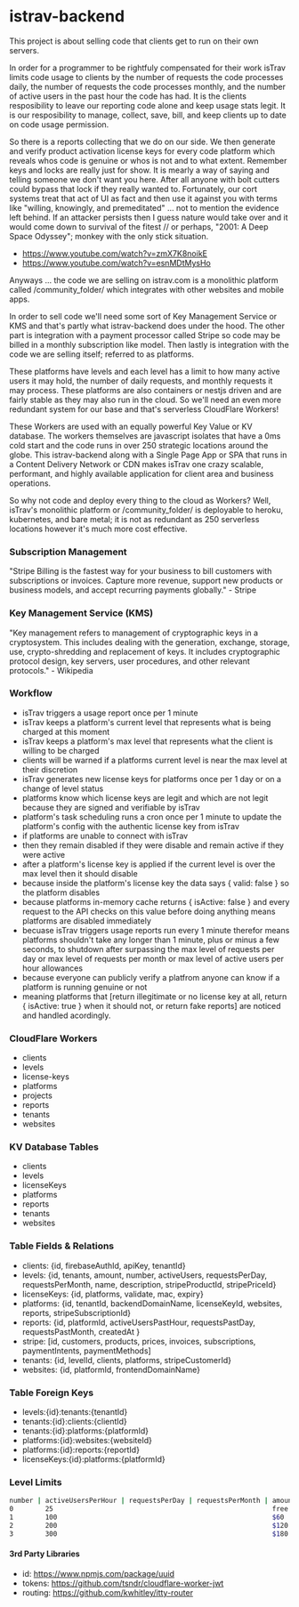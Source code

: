 istrav-backend
========
This project is about selling code that clients get to run on their own servers. 

In order for a programmer to be rightfuly compensated for their work isTrav limits code usage to clients by the number of requests the code processes daily, the number of requests the code processes monthly, and the number of active users in the past hour the code has had. It is the clients resposibility to leave our reporting code alone and keep usage stats legit. It is our resposibility to manage, collect, save, bill, and keep clients up to date on code usage permission.

So there is a reports collecting that we do on our side. We then generate and verify product activation license keys for every code platform which reveals whos code is genuine or whos is not and to what extent. Remember keys and locks are really just for show. It is mearly a way of saying and telling someone we don't want you here. After all anyone with bolt cutters could bypass that lock if they really wanted to. Fortunately, our cort systems treat that act of UI as fact and then use it against you with terms like "willing, knowingly, and premeditated" ... not to mention the evidence left behind. If an attacker persists then I guess nature would take over and it would come down to survival of the fitest // or perhaps, "2001: A Deep Space Odyssey"; monkey with the only stick situation. 

- https://www.youtube.com/watch?v=zmX7K8noikE
- https://www.youtube.com/watch?v=esnMDtMysHo

Anyways ... the code we are selling on istrav.com is a monolithic platform called /community_folder/ which integrates with other websites and mobile apps.

In order to sell code we'll need some sort of Key Management Service or KMS and that's partly what istrav-backend does under the hood. The other part is integration with a payment processor called Stripe so code may be billed in a monthly subscription like model. Then lastly is integration with the code we are selling itself; referred to as platforms.

These platforms have levels and each level has a limit to how many active users it may hold, the number of daily requests, and monthly requests it may process. These platforms are also containers or nestjs driven and are fairly stable as they may also run in the cloud. So we'll need an even more redundant system for our base and that's serverless CloudFlare Workers! 

These Workers are used with an equally powerful Key Value or KV database. The workers themselves are javascript isolates that have a 0ms cold start and the code runs in over 250 strategic locations around the globe. This istrav-backend along with a Single Page App or SPA that runs in a Content Delivery Network or CDN makes isTrav one crazy scalable, performant, and highly available application for client area and business operations.

So why not code and deploy every thing to the cloud as Workers? Well, isTrav's monolithic platform or /community_folder/ is deployable to heroku, kubernetes, and bare metal; it is not as redundant as 250 serverless locations however it's much more cost effective.

### Subscription Management
"Stripe Billing is the fastest way for your business to bill customers with subscriptions or invoices. Capture more revenue, support new products or business models, and accept recurring payments globally." - Stripe

### Key Management Service (KMS)
"Key management refers to management of cryptographic keys in a cryptosystem. This includes dealing with the generation, exchange, storage, use, crypto-shredding and replacement of keys. It includes cryptographic protocol design, key servers, user procedures, and other relevant protocols." - Wikipedia

### Workflow
- isTrav triggers a usage report once per 1 minute
- isTrav keeps a platform's current level that represents what is being charged at this moment
- isTrav keeps a platform's max level that represents what the client is willing to be charged
- clients will be warned if a platforms current level is near the max level at their discretion
- isTrav generates new license keys for platforms once per 1 day or on a change of level status
- platforms know which license keys are legit and which are not legit because they are signed and verifiable by isTrav
- platform's task scheduling runs a cron once per 1 minute to update the platform's config with the authentic license key from isTrav
- if platforms are unable to connect with isTrav 
- then they remain disabled if they were disable and remain active if they were active
- after a platform's license key is applied if the current level is over the max level then it should disable
- because inside the platform's license key the data says { valid: false } so the platform disables
- because platforms in-memory cache returns { isActive: false } and every request to the API checks on this value before doing anything means platforms are disabled immediately
- becuase isTrav triggers usage reports run every 1 minute therefor means platforms shouldn't take any longer than 1 minute, plus or minus a few seconds, to shutdown after surpassing the max level of requests per day or max level of requests per month or max level of active users per hour allowances
- because everyone can publicly verify a platfrom anyone can know if a platform is running genuine or not
- meaning platforms that [return illegitimate or no license key at all, return { isActive: true } when it should not, or return fake reports] are noticed and handled acordingly.

### CloudFlare Workers
- clients
- levels
- license-keys
- platforms
- projects
- reports
- tenants
- websites

### KV Database Tables
- clients
- levels
- licenseKeys
- platforms
- reports
- tenants
- websites

### Table Fields & Relations
- clients: {id, firebaseAuthId, apiKey, tenantId}
- levels: {id, tenants, amount, number, activeUsers, requestsPerDay, requestsPerMonth, name, description, stripeProductId, stripePriceId}
- licenseKeys: {id, platforms, validate, mac, expiry}
- platforms: {id, tenantId, backendDomainName, licenseKeyId, websites, reports, stripeSubscriptionId}
- reports: {id, platformId, activeUsersPastHour, requestsPastDay, requestsPastMonth, createdAt }
- stripe: [id, customers, products, prices, invoices, subscriptions, paymentIntents, paymentMethods]
- tenants: {id, levelId, clients, platforms, stripeCustomerId}
- websites: {id, platformId, frontendDomainName}

### Table Foreign Keys
- levels:{id}:tenants:{tenantId}
- tenants:{id}:clients:{clientId}
- tenants:{id}:platforms:{platformId}
- platforms:{id}:websites:{websiteId}
- platforms:{id}:reports:{reportId}
- licenseKeys:{id}:platforms:{platformId}

### Level Limits
```bash
number | activeUsersPerHour | requestsPerDay | requestsPerMonth | amount
0        25                                                       free  
1        100                                                      $60
2        200                                                      $120
3        300                                                      $180
```

#### 3rd Party Libraries
- id: https://www.npmjs.com/package/uuid
- tokens: https://github.com/tsndr/cloudflare-worker-jwt
- routing: https://github.com/kwhitley/itty-router
